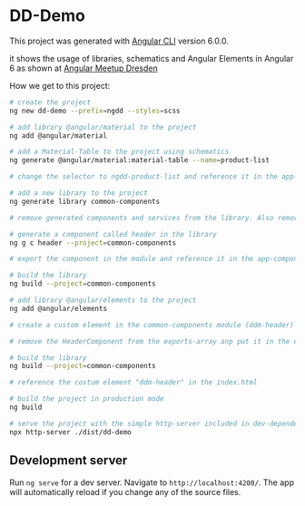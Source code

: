 # DD-Demo

This project was generated with [Angular CLI](https://github.com/angular/angular-cli) version 6.0.0.

it shows the usage of libraries, schematics and Angular Elements in Angular 6 as shown at [Angular Meetup Dresden](https://www.meetup.com/de-DE/Angular-Meetup-Dresden/) 

How we get to this project:
```bash
# create the project
ng new dd-demo --prefix=ngdd --styles=scss

# add library @angular/material to the project
ng add @angular/material

# add a Material-Table to the project using schematics
ng generate @angular/material:material-table --name=product-list

# change the selector to ngdd-product-list and reference it in the app-component

# add a new library to the project
ng generate library common-components

# remove generated components and services from the library. Also remove them from the exports in public-api.ts

# generate a component called header in the library
ng g c header --project=common-components

# export the component in the module and reference it in the app-component. import the library from "common-components", the path is set in the tsconfig.json

# build the library
ng build --project=common-components

# add library @angular/elements to the project
ng add @angular/elements

# create a custom element in the common-components module (ddm-header) [you can see it in the current common-components.module.ts] 

# remove the HeaderComponent from the exports-array anp put it in the entryComponents-array

# build the library
ng build --project=common-components

# reference the costum element "ddm-header" in the index.html

# build the project in production mode
ng build

# serve the project with the simple http-server included in dev-dependencies
npx http-server ./dist/dd-demo
```

## Development server

Run `ng serve` for a dev server. Navigate to `http://localhost:4200/`. The app will automatically reload if you change any of the source files.


